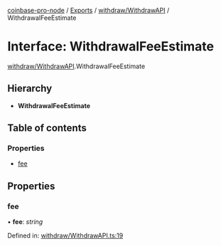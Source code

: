 [coinbase-pro-node](../../README.md) / [Exports](../../modules.md) / [withdraw/WithdrawAPI](../../modules/withdraw_withdrawapi.md) / WithdrawalFeeEstimate

# Interface: WithdrawalFeeEstimate

[withdraw/WithdrawAPI](../../modules/withdraw_withdrawapi.md).WithdrawalFeeEstimate

## Hierarchy

- **WithdrawalFeeEstimate**

## Table of contents

### Properties

- [fee](withdrawapi.withdrawalfeeestimate.md#fee)

## Properties

### fee

• **fee**: _string_

Defined in: [withdraw/WithdrawAPI.ts:19](https://github.com/bennycode/coinbase-pro-node/blob/bf1bcdd/src/withdraw/WithdrawAPI.ts#L19)
